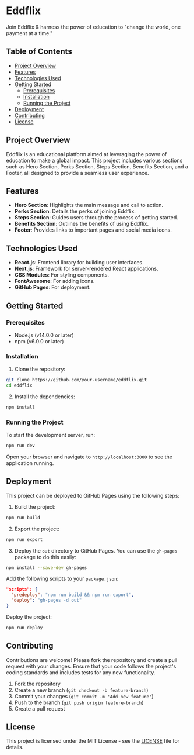 # Eddflix

Join Eddflix & harness the power of education to "change the world, one payment at a time."

## Table of Contents

- [Project Overview](#project-overview)
- [Features](#features)
- [Technologies Used](#technologies-used)
- [Getting Started](#getting-started)
  - [Prerequisites](#prerequisites)
  - [Installation](#installation)
  - [Running the Project](#running-the-project)
- [Deployment](#deployment)
- [Contributing](#contributing)
- [License](#license)

## Project Overview

Eddflix is an educational platform aimed at leveraging the power of education to make a global impact. This project includes various sections such as Hero Section, Perks Section, Steps Section, Benefits Section, and a Footer, all designed to provide a seamless user experience.

## Features

- **Hero Section**: Highlights the main message and call to action.
- **Perks Section**: Details the perks of joining Eddflix.
- **Steps Section**: Guides users through the process of getting started.
- **Benefits Section**: Outlines the benefits of using Eddflix.
- **Footer**: Provides links to important pages and social media icons.

## Technologies Used

- **React.js**: Frontend library for building user interfaces.
- **Next.js**: Framework for server-rendered React applications.
- **CSS Modules**: For styling components.
- **FontAwesome**: For adding icons.
- **GitHub Pages**: For deployment.

## Getting Started

### Prerequisites

- Node.js (v14.0.0 or later)
- npm (v6.0.0 or later)

### Installation

1. Clone the repository:

```bash
git clone https://github.com/your-username/eddflix.git
cd eddflix
```

2. Install the dependencies:

```bash
npm install
```

### Running the Project

To start the development server, run:

```bash
npm run dev
```

Open your browser and navigate to `http://localhost:3000` to see the application running.

## Deployment

This project can be deployed to GitHub Pages using the following steps:

1. Build the project:

```bash
npm run build
```

2. Export the project:

```bash
npm run export
```

3. Deploy the `out` directory to GitHub Pages. You can use the `gh-pages` package to do this easily:

```bash
npm install --save-dev gh-pages
```

Add the following scripts to your `package.json`:

```json
"scripts": {
  "predeploy": "npm run build && npm run export",
  "deploy": "gh-pages -d out"
}
```

Deploy the project:

```bash
npm run deploy
```

## Contributing

Contributions are welcome! Please fork the repository and create a pull request with your changes. Ensure that your code follows the project's coding standards and includes tests for any new functionality.

1. Fork the repository
2. Create a new branch (`git checkout -b feature-branch`)
3. Commit your changes (`git commit -m 'Add new feature'`)
4. Push to the branch (`git push origin feature-branch`)
5. Create a pull request

## License

This project is licensed under the MIT License - see the [LICENSE](LICENSE) file for details.

